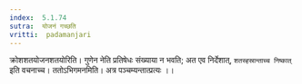 ```yaml
---
index:  5.1.74
sutra:  योजनं गच्छति
vritti:  padamanjari
---
```


क्रोशशतयोजनशतयोरिति। गुणेन नेति प्रतिषेधः संख्याया न भवति; अत एव निर्देशात्, `शतस्हस्रान्ताच्च निष्कात्` इति वचनाच्च।
ततोऽभिगमनमिति। अत्र पञ्चम्यन्तात्प्रत्यः ।।


